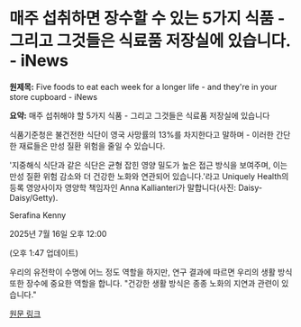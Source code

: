 # 매주 섭취하면 장수할 수 있는 5가지 식품 - 그리고 그것들은 식료품 저장실에 있습니다. - iNews

**원제목:** Five foods to eat each week for a longer life - and they're in your store cupboard - iNews

**요약:** 매주 섭취해야 할 5가지 식품 - 그리고 그것들은 식료품 저장실에 있습니다

식품기준청은 불건전한 식단이 영국 사망률의 13%를 차지한다고 말하며 - 이러한 간단한 재료들은 만성 질환 위험을 줄일 수 있습니다.

'지중해식 식단과 같은 식단은 균형 잡힌 영양 밀도가 높은 접근 방식을 보여주며, 이는 만성 질환 위험 감소와 더 건강한 노화와 연관되어 있습니다.'라고 Uniquely Health의 등록 영양사이자 영양학 책임자인 Anna Kallianteri가 말합니다(사진: Daisy-Daisy/Getty).

Serafina Kenny

2025년 7월 16일 오후 12:00

(오후 1:47 업데이트)

우리의 유전학이 수명에 어느 정도 역할을 하지만, 연구 결과에 따르면 우리의 생활 방식 또한 장수에 중요한 역할을 합니다. "건강한 생활 방식은 종종 노화의 지연과 관련이 있습니다."

[원문 링크](https://inews.co.uk/inews-lifestyle/five-foods-longer-life-3806440)
